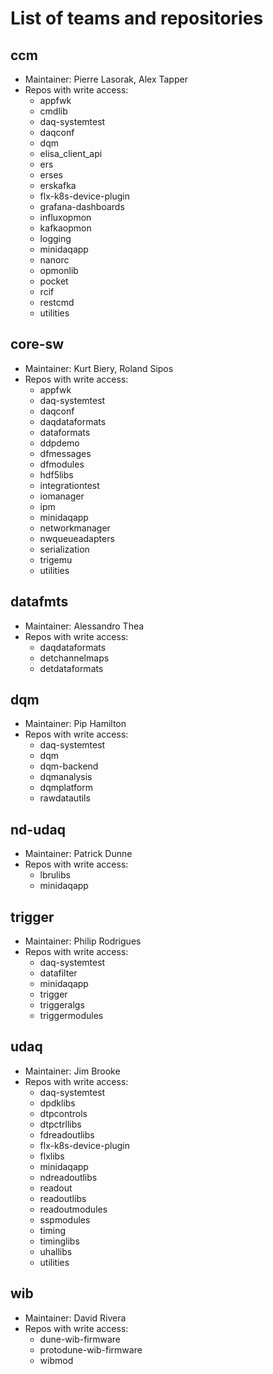 # List of teams and repositories 


##  ccm

* Maintainer: Pierre Lasorak, Alex Tapper
* Repos with write access:
  - appfwk
  - cmdlib
  - daq-systemtest
  - daqconf
  - dqm
  - elisa_client_api
  - ers
  - erses
  - erskafka
  - flx-k8s-device-plugin
  - grafana-dashboards
  - influxopmon
  - kafkaopmon
  - logging
  - minidaqapp
  - nanorc
  - opmonlib
  - pocket
  - rcif
  - restcmd
  - utilities

## core-sw

* Maintainer: Kurt Biery, Roland Sipos
* Repos with write access:
  - appfwk
  - daq-systemtest
  - daqconf
  - daqdataformats
  - dataformats
  - ddpdemo
  - dfmessages
  - dfmodules
  - hdf5libs
  - integrationtest
  - iomanager
  - ipm
  - minidaqapp
  - networkmanager
  - nwqueueadapters
  - serialization
  - trigemu
  - utilities

## datafmts

* Maintainer: Alessandro Thea
* Repos with write access:
  - daqdataformats
  - detchannelmaps
  - detdataformats

## dqm

* Maintainer: Pip Hamilton
* Repos with write access:
  - daq-systemtest
  - dqm
  - dqm-backend
  - dqmanalysis
  - dqmplatform
  - rawdatautils

## nd-udaq

* Maintainer: Patrick Dunne
* Repos with write access:
  - lbrulibs
  - minidaqapp

## trigger

* Maintainer: Philip Rodrigues
* Repos with write access:
  - daq-systemtest
  - datafilter
  - minidaqapp
  - trigger
  - triggeralgs
  - triggermodules

## udaq

* Maintainer: Jim Brooke
* Repos with write access:
  - daq-systemtest
  - dpdklibs
  - dtpcontrols
  - dtpctrllibs
  - fdreadoutlibs
  - flx-k8s-device-plugin
  - flxlibs
  - minidaqapp
  - ndreadoutlibs
  - readout
  - readoutlibs
  - readoutmodules
  - sspmodules
  - timing
  - timinglibs
  - uhallibs
  - utilities

## wib

* Maintainer: David Rivera
* Repos with write access:
  - dune-wib-firmware
  - protodune-wib-firmware
  - wibmod
